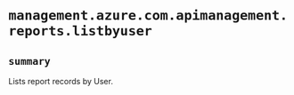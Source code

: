 # `management.azure.com.apimanagement.reports.listbyuser`

## `summary`
Lists report records by User.



